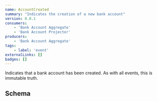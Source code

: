 ```yaml
---
name: AccountCreated
summary: "Indicates the creation of a new bank account"
version: 0.0.1
consumers:
    - 'Bank Account Aggregate'
    - 'Bank Account Projector'
producers:
    - 'Bank Account Aggregate'
tags:
    - label: 'event'
externalLinks: []
badges: []
---
```

Indicates that a bank account has been created. As with all events, this is immutable truth.

<Mermaid />

## Schema
<SchemaViewer />